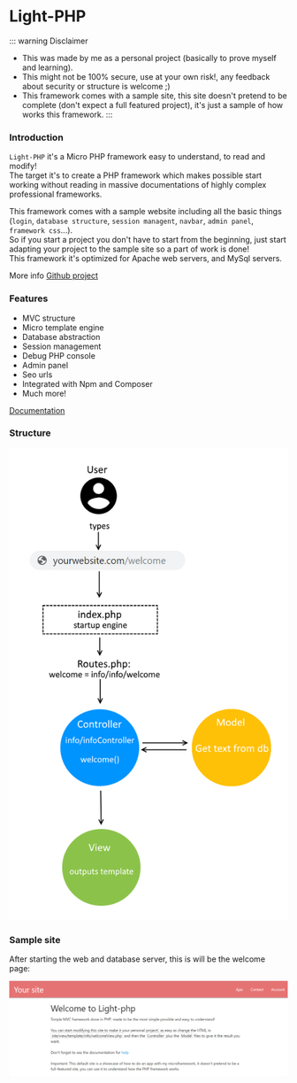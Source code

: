 <style module>
	.structure_img {
		height: 750px;
	}
	.welcome_img {
		height: 443px;
	}
</style>


# Light-PHP

::: warning Disclaimer
- This was made by me as a personal project (basically to prove myself and learning).
- This might not be 100% secure, use at your own risk!, any feedback about security or structure is welcome ;)
- This framework comes with a sample site, this site doesn't pretend to be complete (don't expect a full featured project), it's just a sample of how works this framework.
:::

### Introduction

`Light-PHP` it's a Micro PHP framework easy to understand, to read and modify!  
The target it's to create a PHP framework which makes possible start working without reading in massive documentations of highly complex professional frameworks.  
  
This framework comes with a sample website including all the basic things (`login`, `database structure`, `session managent`, `navbar`, `admin panel`, `framework css`...).  
So if you start a project you don't have to start from the beginning, just start adapting your project to the sample site so a part of work is done!  
This framework it's optimized for Apache web servers, and MySql servers. 

More info  [Github project](https://github.com/bakeiro/Light-PHP/)

### Features

- MVC structure
- Micro template engine
- Database abstraction
- Session management
- Debug PHP console
- Admin panel
- Seo urls
- Integrated with Npm and Composer
- Much more!

[Documentation](./overview/Overview.html) 

### Structure

<img :class="$style.structure_img" src="./images/structure_png.png" alt="foo">

### Sample site
After starting the web and database server, this is will be the welcome page:

<img :class="$style.welcome_img" src="./images/welcomePage.png" alt="foo">